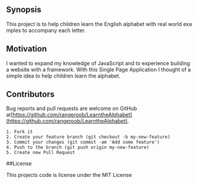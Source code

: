## Synopsis

This project is to help children learn the English alphabet with real world examples to accompany each letter.

## Motivation

I wanted to expand my knowledge of JavaScript and to experience building a website with a framework. With this Single Page Application I thought of a simple idea to help children learn the alphabet. 


## Contributors

Bug reports and pull requests are welcome on GitHub at[https://github.com/rangeroob/LearntheAlphabet](https://github.com/rangeroob/LearntheAlphabet).


    1. Fork it
    2. Create your feature branch (git checkout -b my-new-feature)
    3. Commit your changes (git commit -am 'Add some feature')
    4. Push to the branch (git push origin my-new-feature)
    5. Create new Pull Request

##License

This projects code is license under the MIT License 

